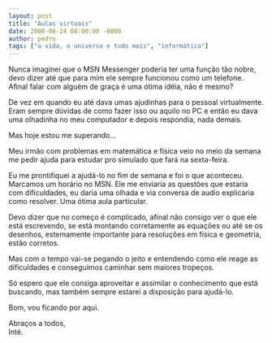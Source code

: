 ```yaml
---
layout: post
title: "Aulas virtuais"
date: 2008-08-24 08:00:00 -0000
author: pedro
tags: ["a vida, o universo e tudo mais", "informática"]
---
```

Nunca imaginei que o MSN Messenger poderia ter uma função tão nobre, devo dizer até que para mim ele sempre funcionou como um telefone. Afinal falar com alguém de graça é uma ótima idéia, não é mesmo?

De vez em quando eu até dava umas ajudinhas para o pessoal virtualmente. Eram sempre dúvidas de como fazer isso ou aquilo no PC e então eu dava uma olhadinha no meu computador e depois respondia, nada demais.

Mas hoje estou me superando...

Meu irmão com problemas em matemática e física veio no meio da semana me pedir ajuda para estudar pro simulado que fará na sexta-feira.

Eu me prontifiquei a ajudá-lo no fim de semana e foi o que aconteceu. Marcamos um horário no MSN. Ele me enviaria as questões que estaria com dificuldades, eu daria uma olhada e via conversa de audio explicaria como resolver. Uma ótima aula particular.

Devo dizer que no começo é complicado, afinal não consigo ver o que ele está escrevendo, se está montando corretamente as equações ou até se os desenhos, estemamente importante para resoluções em física e geometria, estão corretos.

Mas com o tempo vai-se pegando o jeito e entendendo como ele reage as dificuldades e conseguimos caminhar sem maiores tropeços.

Só espero que ele consiga aproveitar e assimilar o conhecimento que está buscando, mas também sempre estarei a disposição para ajudá-lo.

Bom, vou ficando por aqui.

Abraços a todos,  
Inté.